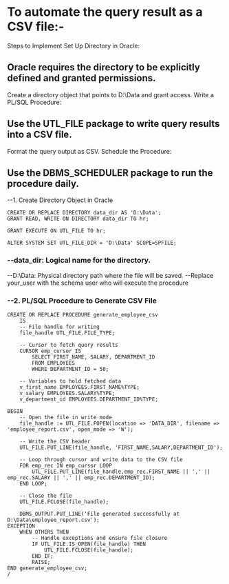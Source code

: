 # To automate the query result as a CSV file:-

Steps to Implement
Set Up Directory in Oracle:

## Oracle requires the directory to be explicitly defined and granted permissions.
Create a directory object that points to D:\Data and grant access.
Write a PL/SQL Procedure:

## Use the UTL_FILE package to write query results into a CSV file.
Format the query output as CSV.
Schedule the Procedure:

## Use the DBMS_SCHEDULER package to run the procedure daily.

--1. Create Directory Object in Oracle
```
CREATE OR REPLACE DIRECTORY data_dir AS 'D:\Data';
GRANT READ, WRITE ON DIRECTORY data_dir TO hr;

GRANT EXECUTE ON UTL_FILE TO hr;

ALTER SYSTEM SET UTL_FILE_DIR = 'D:\Data' SCOPE=SPFILE;
```

### --data_dir: Logical name for the directory.
--D:\Data: Physical directory path where the file will be saved.
--Replace your_user with the schema user who will execute the procedure


### --2. PL/SQL Procedure to Generate CSV File
```
CREATE OR REPLACE PROCEDURE generate_employee_csv 
	IS
    -- File handle for writing
    file_handle UTL_FILE.FILE_TYPE;

    -- Cursor to fetch query results
    CURSOR emp_cursor IS
        SELECT FIRST_NAME, SALARY, DEPARTMENT_ID
        FROM EMPLOYEES
        WHERE DEPARTMENT_ID = 50;

    -- Variables to hold fetched data
    v_first_name EMPLOYEES.FIRST_NAME%TYPE;
    v_salary EMPLOYEES.SALARY%TYPE;
    v_department_id EMPLOYEES.DEPARTMENT_ID%TYPE;

BEGIN
    -- Open the file in write mode
    file_handle := UTL_FILE.FOPEN(location => 'DATA_DIR', filename => 'employee_report.csv', open_mode => 'W');

    -- Write the CSV header
    UTL_FILE.PUT_LINE(file_handle, 'FIRST_NAME,SALARY,DEPARTMENT_ID');

    -- Loop through cursor and write data to the CSV file
    FOR emp_rec IN emp_cursor LOOP
        UTL_FILE.PUT_LINE(file_handle,emp_rec.FIRST_NAME || ',' || emp_rec.SALARY || ',' || emp_rec.DEPARTMENT_ID);
    END LOOP;

    -- Close the file
    UTL_FILE.FCLOSE(file_handle);

    DBMS_OUTPUT.PUT_LINE('File generated successfully at D:\Data\employee_report.csv');
EXCEPTION
    WHEN OTHERS THEN
        -- Handle exceptions and ensure file closure
        IF UTL_FILE.IS_OPEN(file_handle) THEN
            UTL_FILE.FCLOSE(file_handle);
        END IF;
        RAISE;
END generate_employee_csv;
/
```
